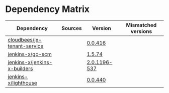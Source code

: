 # Dependency Matrix

Dependency | Sources | Version | Mismatched versions
---------- | ------- | ------- | -------------------
[cloudbees/jx-tenant-service](https://github.com/cloudbees/jx-tenant-service) |  | [0.0.416](https://github.com/cloudbees/jx-tenant-service/releases/tag/v0.0.416) | 
[jenkins-x/go-scm](https://github.com/jenkins-x/go-scm) |  | [1.5.74]() | 
[jenkins-x/jenkins-x-builders](https://github.com/jenkins-x/jenkins-x-builders) |  | [2.0.1196-537]() | 
[jenkins-x/lighthouse](https://github.com/jenkins-x/lighthouse) |  | [0.0.440]() | 
